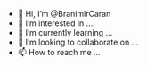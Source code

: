 - 👋 Hi, I’m @BranimirCaran
- 👀 I’m interested in ...
- 🌱 I’m currently learning ...
- 💞️ I’m looking to collaborate on ...
- 📫 How to reach me ...

<!---
BCaran/BCaran is a ✨ special ✨ repository because its `README.md` (this file) appears on your GitHub profile.
You can click the Preview link to take a look at your changes.
--->
